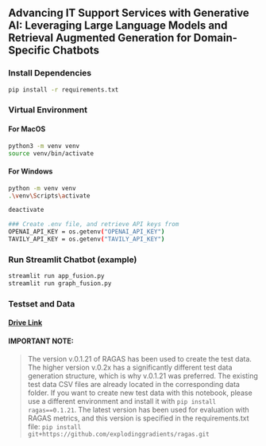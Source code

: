 ## Advancing IT Support Services with Generative AI: Leveraging Large Language Models and Retrieval Augmented Generation for Domain-Specific Chatbots

### Install Dependencies
```bash
pip install -r requirements.txt
```
### Virtual Environment
#### For MacOS
```bash
python3 -m venv venv
source venv/bin/activate
```
#### For Windows
```bash
python -m venv venv
.\venv\Scripts\activate

deactivate
```
```bash
### Create .env file, and retrieve API keys from 
OPENAI_API_KEY = os.getenv("OPENAI_API_KEY")
TAVILY_API_KEY = os.getenv("TAVILY_API_KEY")
```

### Run Streamlit Chatbot (example)
```bash
streamlit run app_fusion.py
streamlit run graph_fusion.py 
```
### Testset and Data

#### [Drive Link](https://drive.google.com/drive/folders/15oI_Kaivu39pkNFeSbLzGO3kA0HhBOBG?usp=sharing)

#### IMPORTANT NOTE:
> The version v.0.1.21 of RAGAS has been used to create the test data. 
The higher version v.0.2x has a significantly different test data generation structure, which is why v.0.1.21 was preferred.
The existing test data CSV files are already located in the corresponding data folder.
If you want to create new test data with this notebook, please use a different environment and install it with `pip install ragas==0.1.21`.
The latest version has been used for evaluation with RAGAS metrics, 
and this version is specified in the requirements.txt file: `pip install git+https://github.com/explodinggradients/ragas.git`